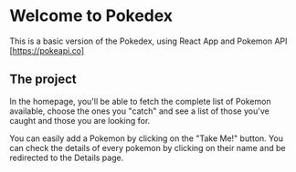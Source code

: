 # Welcome to Pokedex

This is a basic version of the Pokedex, using React App and Pokemon API [https://pokeapi.co]

## The project

In the homepage, you'll be able to fetch the complete list of Pokemon available, choose the ones you "catch" and see a list of those you've caught and those you are looking for.

You can easily add a Pokemon by clicking on the "Take Me!" button. You can check the details of every pokemon by clicking on their name and be redirected to the Details page.
